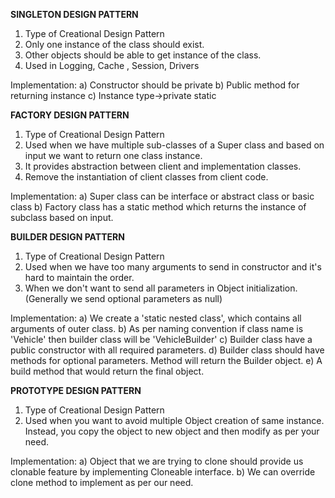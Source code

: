 **SINGLETON DESIGN PATTERN**
1) Type of Creational Design Pattern
2) Only one instance of the class should exist.
3) Other objects should be able to get instance of the class.
4) Used in Logging, Cache , Session, Drivers

Implementation:
a) Constructor should be private
b) Public method for returning instance
c) Instance type->private static

**FACTORY DESIGN PATTERN**
1) Type of Creational Design Pattern
2) Used when we have multiple sub-classes of a Super class and based on input we want to return one class instance.
3) It provides abstraction between client and implementation classes.
4) Remove the instantiation of client classes from client code.

Implementation:
a) Super class can be interface or abstract class or basic class
b) Factory class has a static method which returns the instance of subclass based on input.

**BUILDER DESIGN PATTERN**
1) Type of Creational Design Pattern
2) Used when we have too many arguments to send in constructor and it's hard to maintain the order.
3) When we don't want to send all parameters in Object initialization. (Generally we send optional parameters as null)

Implementation:
a) We create a 'static nested class', which contains all arguments of outer class.
b) As per naming convention if class name is 'Vehicle' then builder class will be 'VehicleBuilder'
c) Builder class have a public constructor with all required parameters.
d) Builder class should have methods for optional parameters. Method will return the Builder object.
e) A build method that would return the final object.

**PROTOTYPE DESIGN PATTERN**
1) Type of Creational Design Pattern
2) Used when you want to avoid multiple Object creation of same instance. Instead, you copy the object to new object and then modify as per your need.

Implementation:
a) Object that we are trying to clone should provide us clonable feature by implementing Cloneable interface.
b) We can override clone method to implement as per our need.

